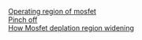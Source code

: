 [Operating region of mosfet](https://www.quora.com/What-are-the-three-operating-regions-of-MOSFET)  
[Pinch off](https://www.quora.com/What-is-pinch-off-effect-of-MOSFET)  
[How Mosfet deplation region widening](https://electronics.stackexchange.com/questions/285989/mosfet-depletion-region-widening)
